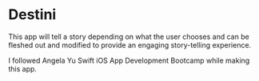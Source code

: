 # Destini

This app will tell a story depending on what the user chooses and can be fleshed out and modified to provide an engaging story-telling experience.

I followed Angela Yu Swift iOS App Development Bootcamp while making this app.
